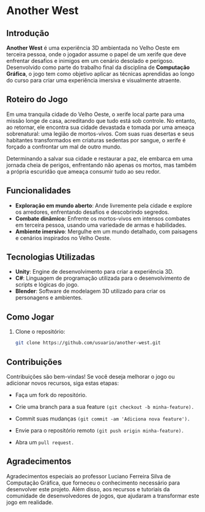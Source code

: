 # Another West

## Introdução

**Another West** é uma experiência 3D ambientada no Velho Oeste em terceira pessoa, onde o jogador assume o papel de um xerife que deve enfrentar desafios e inimigos em um cenário desolado e perigoso. Desenvolvido como parte do trabalho final da disciplina de **Computação Gráfica**, o jogo tem como objetivo aplicar as técnicas aprendidas ao longo do curso para criar uma experiência imersiva e visualmente atraente.

## Roteiro do Jogo

Em uma tranquila cidade do Velho Oeste, o xerife local parte para uma missão longe de casa, acreditando que tudo está sob controle. No entanto, ao retornar, ele encontra sua cidade devastada e tomada por uma ameaça sobrenatural: uma legião de mortos-vivos. Com suas ruas desertas e seus habitantes transformados em criaturas sedentas por sangue, o xerife é forçado a confrontar um mal de outro mundo.

Determinando a salvar sua cidade e restaurar a paz, ele embarca em uma jornada cheia de perigos, enfrentando não apenas os mortos, mas também a própria escuridão que ameaça consumir tudo ao seu redor.

## Funcionalidades

- **Exploração em mundo aberto**: Ande livremente pela cidade e explore os arredores, enfrentando desafios e descobrindo segredos.
- **Combate dinâmico**: Enfrente os mortos-vivos em intensos combates em terceira pessoa, usando uma variedade de armas e habilidades.
- **Ambiente imersivo**: Mergulhe em um mundo detalhado, com paisagens e cenários inspirados no Velho Oeste.

## Tecnologias Utilizadas

- **Unity**: Engine de desenvolvimento para criar a experiência 3D.
- **C#**: Linguagem de programação utilizada para o desenvolvimento de scripts e lógicas do jogo.
- **Blender**: Software de modelagem 3D utilizado para criar os personagens e ambientes.

## Como Jogar

1. Clone o repositório:
   ```bash
   git clone https://github.com/usuario/another-west.git

## Contribuições

Contribuições são bem-vindas! Se você deseja melhorar o jogo ou adicionar novos recursos, siga estas etapas:

- Faça um fork do repositório.

- Crie uma branch para a sua feature ```(git checkout -b minha-feature).```

- Commit suas mudanças ```(git commit -am 'Adiciona nova feature').```

- Envie para o repositório remoto ```(git push origin minha-feature).```

- Abra um ```pull request.```

## Agradecimentos

Agradecimentos especiais ao professor Luciano Ferreira Silva de Computação Gráfica, que forneceu o conhecimento necessário para desenvolver este projeto. Além disso, aos recursos e tutoriais da comunidade de desenvolvedores de jogos, que ajudaram a transformar este jogo em realidade.
